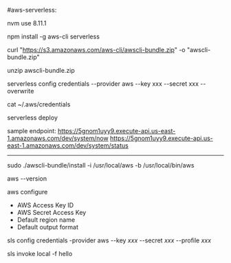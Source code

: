#aws-serverless:

nvm use 8.11.1

npm install -g aws-cli serverless


curl "https://s3.amazonaws.com/aws-cli/awscli-bundle.zip" -o "awscli-bundle.zip"

unzip awscli-bundle.zip

serverless config credentials --provider aws --key xxx --secret xxx --overwrite

cat ~/.aws/credentials

serverless deploy

sample endpoint: 
https://5gnom1uyy9.execute-api.us-east-1.amazonaws.com/dev/system/now
https://5gnom1uyy9.execute-api.us-east-1.amazonaws.com/dev/system/status


----------
sudo ./awscli-bundle/install -i /usr/local/aws -b /usr/local/bin/aws

aws --version

aws configure
- AWS Access Key ID
- AWS Secret Access Key
- Default region name
- Default output format

sls config credentials -provider aws --key _xxx_ --secret _xxx_ --profile _xxx_

sls invoke local -f hello


